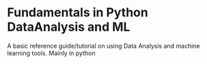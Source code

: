 # Fundamentals in Python DataAnalysis and ML
 A basic reference guide/tutorial on using Data Analysis and machine learning tools. Mainly in python
